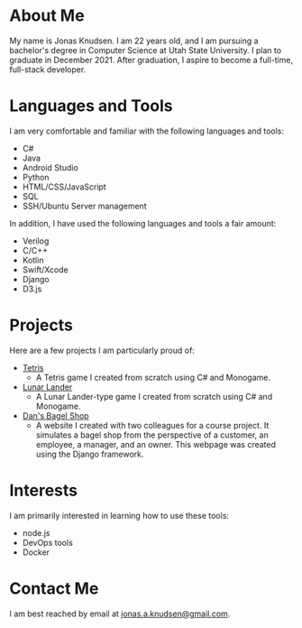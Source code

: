 <!---

- 👋 Hi, I’m @jonasknudsen
- 👀 I’m interested in ...
- 🌱 I’m currently learning ...
- 💞️ I’m looking to collaborate on ...
- 📫 How to reach me ...


--->

# About Me

My name is Jonas Knudsen. I am 22 years old, and I am pursuing a bachelor's degree in Computer Science at Utah State University. 
I plan to graduate in December 2021. After graduation, I aspire to become a full-time, full-stack developer.

# Languages and Tools

I am very comfortable and familiar with the following languages and tools:

* C#
* Java
* Android Studio
* Python
* HTML/CSS/JavaScript
* SQL
* SSH/Ubuntu Server management

In addition, I have used the following languages and tools a fair amount:

* Verilog
* C/C++
* Kotlin
* Swift/Xcode
* Django
* D3.js

# Projects

Here are a few projects I am particularly proud of:

* [Tetris](https://github.com/jonasknudsen/cs5410/tree/main/FinalProject-Tetris)
  * A Tetris game I created from scratch using C# and Monogame.
* [Lunar Lander](https://github.com/jonasknudsen/cs5410/tree/main/Assn3-LunarLander)
  * A Lunar Lander-type game I created from scratch using C# and Monogame.
* [Dan's Bagel Shop](https://github.com/jonasknudsen/cs3450-7even)
  * A website I created with two colleagues for a course project. It simulates a bagel shop from the perspective of 
    a customer, an employee, a manager, and an owner. This webpage was created using the Django framework.

# Interests

I am primarily interested in learning how to use these tools:

* node.js
* DevOps tools
* Docker

# Contact Me

I am best reached by email at jonas.a.knudsen@gmail.com.

<!---
jonasknudsen/jonasknudsen is a ✨ special ✨ repository because its `README.md` (this file) appears on your GitHub profile.
You can click the Preview link to take a look at your changes.
--->
